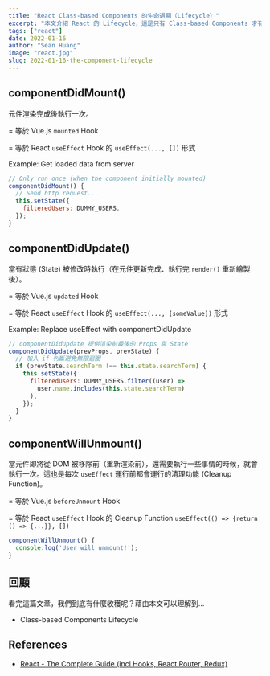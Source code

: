 ```yaml
---
title: "React Class-based Components 的生命週期（Lifecycle）"
excerpt: "本文介紹 React 的 Lifecycle，這是只有 Class-based Components 才有的喔。"
tags: ["react"]
date: 2022-01-16
author: "Sean Huang"
image: "react.jpg"
slug: 2022-01-16-the-component-lifecycle
---
```


## componentDidMount()

元件渲染完成後執行一次。

= 等於 Vue.js `mounted` Hook

= 等於 React `useEffect` Hook 的 `useEffect(..., [])` 形式

Example: Get loaded data from server

```jsx
// Only run once (when the component initially mounted)
componentDidMount() {
  // Send http request...
  this.setState({
    filteredUsers: DUMMY_USERS,
  });
}
```

## componentDidUpdate()

當有狀態 (State) 被修改時執行（在元件更新完成、執行完 `render()` 重新繪製後）。

= 等於 Vue.js `updated` Hook

= 等於 React `useEffect` Hook 的 `useEffect(..., [someValue])` 形式

Example: Replace useEffect with componentDidUpdate

```jsx
// componentDidUpdate 提供渲染前最後的 Props 與 State
componentDidUpdate(prevProps, prevState) {
  // 加入 if 判斷避免無限迴圈
  if (prevState.searchTerm !== this.state.searchTerm) {
    this.setState({
      filteredUsers: DUMMY_USERS.filter((user) =>
        user.name.includes(this.state.searchTerm)
      ),
    });
  }
}
```

## componentWillUnmount()

當元件即將從 DOM 被移除前（重新渲染前），還需要執行一些事情的時候，就會執行一次。這也是每次 `useEffect` 運行前都會運行的清理功能 (Cleanup Function)。

= 等於 Vue.js `beforeUnmount` Hook

= 等於 React `useEffect` Hook 的 Cleanup Function `useEffect(() => {return () => {...}}, [])`

```jsx
componentWillUnmount() {
  console.log('User will unmount!');
}
```

## 回顧

看完這篇文章，我們到底有什麼收穫呢？藉由本文可以理解到…

- Class-based Components Lifecycle

## References

- [React - The Complete Guide (incl Hooks, React Router, Redux)](https://www.udemy.com/course/react-the-complete-guide-incl-redux/)
